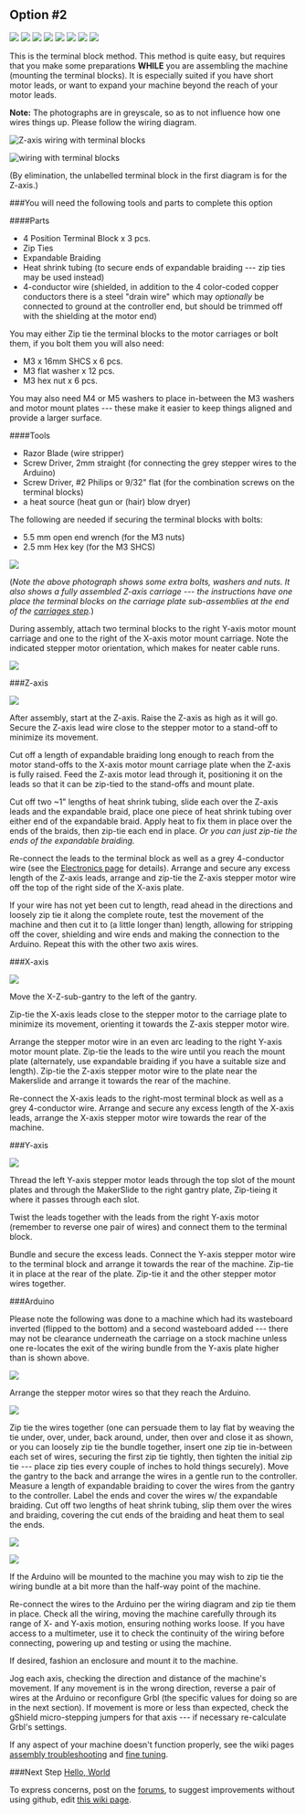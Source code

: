 ## Option #2

![](tPictures/so_wiring_terminalblocks_tools_2.jpg)
![](tPictures/so_wiring_terminalblocks_parts_2.jpg)
![](tPictures/so_wiring_zaxis_expandablebraid_2.jpg)
![](tPictures/so_wiring_gantry_zaxis_terminalblock_2.jpg)
![](tPictures/so_wiring_x_y_terminalbocks_2.jpg)
![](tPictures/so_enclosure_legobricks_2.jpg)
![](tPictures/so2_w2_xyz_wires_ziptied_2.jpg)
![](tPictures/so2_w2_xyz_cable_coiled_2.jpg)

This is the terminal block method. This method is quite easy, but requires that you make some preparations **WHILE** you are assembling the machine (mounting the terminal blocks). It is especially suited if you have short motor leads, or want to expand your machine beyond the reach of your motor leads.

**Note:** The photographs are in greyscale, so as to not influence how one wires things up. Please follow the wiring diagram.

![Z-axis wiring with terminal blocks](wiring/rear_rendered_with_tb.png)

![wiring with terminal blocks](wiring/rendered_wiring_right_tb.png)

(By elimination, the unlabelled terminal block in the first diagram is for the Z-axis.)

###You will need the following tools and parts to complete this option

####Parts

* 4 Position Terminal Block x 3 pcs.
* Zip Ties
* Expandable Braiding
* Heat shrink tubing (to secure ends of expandable braiding --- zip ties may be used instead)
* 4-conductor wire (shielded, in addition to the 4 color-coded copper conductors there is a steel "drain wire" which may _optionally_ be connected to ground at the controller end, but should be trimmed off with the shielding at the motor end)

You may either Zip tie the terminal blocks to the motor carriages or bolt them, if you bolt them you will also need:

* M3 x 16mm SHCS x 6 pcs.
* M3 flat washer x 12 pcs.
* M3 hex nut x 6 pcs. 

You may also need M4 or M5 washers to place in-between the M3 washers and motor mount plates --- these make it easier to keep things aligned and provide a larger surface.

####Tools

* Razor Blade (wire stripper)
* Screw Driver, 2mm straight (for connecting the grey stepper wires to the Arduino)
* Screw Driver, #2 Philips or 9/32" flat (for the combination screws on the terminal blocks)
* a heat source (heat gun or (hair) blow dryer)

The following are needed if securing the terminal blocks with bolts:

* 5.5 mm open end wrench (for the M3 nuts)
* 2.5 mm Hex key (for the M3 SHCS)

[![](tPictures/so_wiring_terminalblocks_parts_4.jpg)](content/tPictures/so_wiring_terminalblocks_parts_8.jpg)

(_Note the above photograph shows some extra bolts, washers and nuts. It also shows a fully assembled Z-axis carriage --- the instructions have one place the terminal blocks on the carriage plate sub-assemblies at the end of the [carriages step](http://docs.shapeoko.com/carriages.html)._)

During assembly, attach two terminal blocks to the right Y-axis motor mount carriage and one to the right of the X-axis motor mount carriage. Note the indicated stepper motor orientation, which makes for neater cable runs.

[![](tPictures/so_wiring_terminalblocks_tools_4.jpg)](content/tPictures/so_wiring_terminalblocks_tools_8.jpg)

###Z-axis

[![](tPictures/so_wiring_zaxis_expandablebraid_4.jpg)](content/tPictures/so_wiring_zaxis_expandablebraid_8.jpg)

After assembly, start at the Z-axis. Raise the Z-axis as high as it will go. Secure the Z-axis lead wire close to the stepper motor to a stand-off to minimize its movement. 

Cut off a length of expandable braiding long enough to reach from the motor stand-offs to the X-axis motor mount carriage plate when the Z-axis is fully raised. Feed the Z-axis motor lead through it, positioning it on the leads so that it can be zip-tied to the stand-offs and mount plate. 

Cut off two ~1" lengths of heat shrink tubing, slide each over the Z-axis leads and the expandable braid, place one piece of heat shrink tubing over either end of the expandable braid. Apply heat to fix them in place over the ends of the braids, then zip-tie each end in place. _Or you can just zip-tie the ends of the expandable braiding._

Re-connect the leads to the terminal block as well as a grey 4-conductor wire (see the [Electronics page](http://docs.shapeoko.com/electronics.html) for details). Arrange and secure any excess length of the Z-axis leads, arrange and zip-tie the Z-axis stepper motor wire off the top of the right side of the X-axis plate. 

If your wire has not yet been cut to length, read ahead in the directions and loosely zip tie it along the complete route, test the movement of the machine and then cut it to (a little longer than) length, allowing for stripping off the cover, shielding and wire ends and making the connection to the Arduino. Repeat this with the other two axis wires.

###X-axis

[![](tPictures/so_wiring_gantry_zaxis_terminalblock_4.jpg)](content/tPictures/so_wiring_gantry_zaxis_terminalblock_8.jpg)

Move the X-Z-sub-gantry to the left of the gantry. 

Zip-tie the X-axis leads close to the stepper motor to the carriage plate to minimize its movement, orienting it towards the Z-axis stepper motor wire. 

Arrange the stepper motor wire in an even arc leading to the right Y-axis motor mount plate. Zip-tie the leads to the wire until you reach the mount plate (alternately, use expandable braiding if you have a suitable size and length). Zip-tie the Z-axis stepper motor wire to the plate near the Makerslide and arrange it towards the rear of the machine.

Re-connect the X-axis leads to the  right-most terminal block as well as a grey 4-conductor wire. Arrange and secure any excess length of the X-axis leads, arrange the X-axis stepper motor wire towards the rear of the machine.

###Y-axis

[![](tPictures/so_wiring_x_y_terminalbocks_4.jpg)](content/tPictures/so_wiring_x_y_terminalbocks_8.jpg)

Thread the left Y-axis stepper motor leads through the top slot of the mount plates and through the MakerSlide to the right gantry plate, Zip-tieing it where it passes through each slot.  

Twist the leads together with the leads from the right Y-axis motor (remember to reverse one pair of wires) and connect them to the terminal block. 

Bundle and secure the excess leads. Connect the Y-axis stepper motor wire to the terminal block and arrange it towards the rear of the machine. Zip-tie it in place at the rear of the plate. Zip-tie it and the other stepper motor wires together.

###Arduino

Please note the following was done to a machine which had its wasteboard inverted (flipped to the bottom) and a second wasteboard added --- there may not be clearance underneath the carriage on a stock machine unless one re-locates the exit of the wiring bundle from the Y-axis plate higher than is shown above.

[![](tPictures/so_enclosure_legobricks_4.jpg)](content/tPictures/so_enclosure_legobricks_8.jpg)

Arrange the stepper motor wires so that they reach the Arduino. 

[![](tPictures/so2_w2_xyz_wires_ziptied_4.jpg)](content/tPictures/so2_w2_xyz_wires_ziptied_8.jpg)


Zip tie the wires together (one can persuade them to lay flat by weaving the tie under, over, under, back around, under, then over and close it as shown, or you can loosely zip tie the bundle together, insert one zip tie in-between each set of wires, securing the first zip tie tightly, then tighten the initial zip tie --- place zip ties every couple of inches to hold things securely). Move the gantry to the back and arrange the wires in a gentle run to the controller. Measure a length of expandable braiding to cover the wires from the gantry to the controller. Label the ends and cover the wires w/ the expandable braiding. Cut off two lengths of heat shrink tubing, slip them over the wires and braiding, covering the cut ends of the braiding and heat them to seal the ends. 

[![](tPictures/so2_w2_xyz_cable_extended_4.jpg)](content/tPictures/so2_w2_xyz_cable_extended_8.jpg)


[![](tPictures/so2_w2_xyz_cable_coiled_4.jpg)](content/tPictures/so2_w2_xyz_cable_coiled_8.jpg)


If the Arduino will be mounted to the machine you may wish to zip tie the wiring bundle at a bit more than the half-way point of the machine.

Re-connect the wires to the Arduino per the wiring diagram and zip tie them in place. Check all the wiring, moving the machine carefully through its range of X- and Y-axis motion, ensuring nothing works loose. If you have access to a multimeter, use it to check the continuity of the wiring before connecting, powering up and testing or using the machine.

If desired, fashion an enclosure and mount it to the machine. 

Jog each axis, checking the direction and distance of the machine's movement. If any movement is in the wrong direction, reverse a pair of wires at the Arduino or reconfigure Grbl (the specific values for doing so are in the next section). If movement is more or less than expected, check the gShield micro-stepping jumpers for that axis --- if necessary re-calculate Grbl's settings.

If any aspect of your machine doesn't function properly, see the wiki pages [assembly troubleshooting](http://www.shapeoko.com/wiki/index.php/Assembly_troubleshooting) and [fine tuning](http://www.shapeoko.com/wiki/index.php/Tuning).

###Next Step [Hello, World](http://docs.shapeoko.com/helloworld.html)

To express concerns, post on the [forums](http://www.shapeoko.com/forum/index.php), to suggest improvements without using github, edit [this wiki page](http://www.shapeoko.com/wiki/index.php?title=Wiring_2_1&action=edit&redlink=1).
